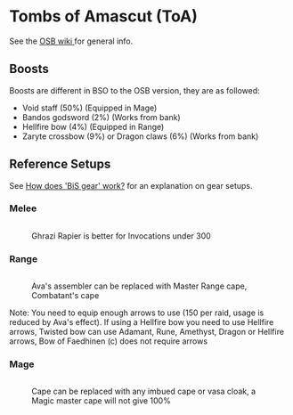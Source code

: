 # Tombs of Amascut (ToA)

See the [OSB wiki ](https://wiki.oldschool.gg/raids/tombs-of-amascut-toa)for general info.

## Boosts

Boosts are different in BSO to the OSB version, they are as followed:

* Void staff (50%) (Equipped in Mage)
* Bandos godsword (2%) (Works from bank)
* Hellfire bow (4%) (Equipped in Range)
* Zaryte crossbow (9%) or Dragon claws (6%) (Works from bank)

## Reference Setups

See [How does 'BiS gear' work?](./#how-does-bis-gear-work) for an explanation on gear setups.

### Melee

<figure><img src="https://cdn.discordapp.com/attachments/1057963086046298112/1102223940052582400/image.jpg" alt=""><figcaption><p>Ghrazi Rapier is better for Invocations under 300</p></figcaption></figure>

### Range

<figure><img src="https://cdn.discordapp.com/attachments/935819857830756365/1147594466820116480/image.jpg" alt=""><figcaption><p>Ava's assembler can be replaced with Master Range cape, Combatant's cape</p></figcaption></figure>

Note: You need to equip enough arrows to use (150 per raid, usage is reduced by Ava's effect). If using a Hellfire bow you need to use Hellfire arrows, Twisted bow can use Adamant, Rune, Amethyst, Dragon or Hellfire arrows, Bow of Faedhinen (c) does not require arrows

### Mage

<figure><img src="https://cdn.discordapp.com/attachments/1057963086046298112/1102223964702519377/image.jpg" alt=""><figcaption><p>Cape can be replaced with any imbued cape or vasa cloak, a Magic master cape will not give 100%</p></figcaption></figure>

